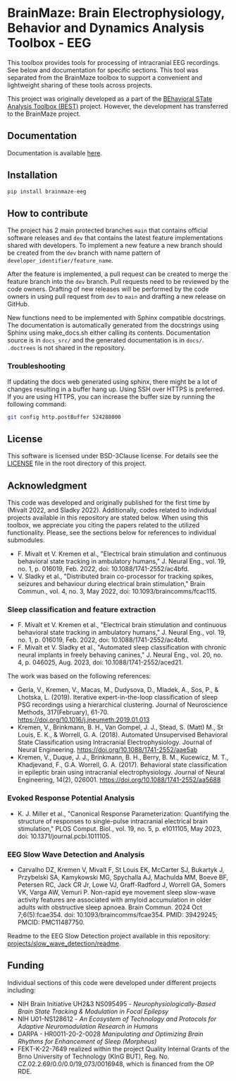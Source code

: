# BrainMaze: Brain Electrophysiology, Behavior and Dynamics Analysis Toolbox - EEG

This toolbox provides tools for processing of intracranial EEG recordings. See below and documentation for specific sections. This tool was separated from the BrainMaze toolbox to support a convenient and lightweight sharing of these tools across projects.

This project was originally developed as a part of the [BEhavioral STate Analysis Toolbox (BEST)](https://github.com/bnelair/best-toolbox) project. However, the development has transferred to the BrainMaze project.

## Documentation

Documentation is available [here](https://bnelair.github.io/brainmaze_eeg).

## Installation

```bash
pip install brainmaze-eeg
```

## How to contribute
The project has 2 main protected branches `main` that contains official software releases and `dev` that contains the latest feature implementations shared with developers.
To implement a new feature a new branch should be created from the `dev` branch with name pattern of `developer_identifier/feature_name`.

After the feature is implemented, a pull request can be created to merge the feature branch into the `dev` branch. Pull requests need to be reviewed by the code owners.
Drafting of new releases will be performed by the code owners in using pull request from `dev` to `main` and drafting a new release on GitHub.

New functions need to be implemented with Sphinx compatible docstrings. The documentation is automatically generated from the docstrings using Sphinx using make_docs.sh either calling its contents.
Documentation source is in `docs_src/` and the generated documentation is in `docs/`. `.doctrees` is not shared in the repository.

### Troubleshooting

If updating the docs web generated using sphinx, there might be a lot of changes resulting in a buffer hang up. Using SSH over HTTPS is preferred. If you are using HTTPS, you can increase the buffer size by running the following command:

```bash
git config http.postBuffer 524288000
```

## License

This software is licensed under BSD-3Clause license. For details see the [LICENSE](https://github.com/bnelair/brainmaze_utils/blob/master/LICENSE) file in the root directory of this project.

## Acknowledgment
This code was developed and originally published for the first time by (Mivalt 2022, and Sladky 2022). Additionally, codes related to individual projects available in this repository are stated below. When using this toolbox, we appreciate you citing the papers related to the utilized functionality. Please, see the sections below for references to individual submodules.

- F. Mivalt et V. Kremen et al., "Electrical brain stimulation and continuous behavioral state tracking in ambulatory humans," J. Neural Eng., vol. 19, no. 1, p. 016019, Feb. 2022, doi: 10.1088/1741-2552/ac4bfd.
- V. Sladky et al., "Distributed brain co-processor for tracking spikes, seizures and behaviour during electrical brain stimulation," Brain Commun., vol. 4, no. 3, May 2022, doi: 10.1093/braincomms/fcac115.

### Sleep classification and feature extraction
- F. Mivalt et V. Kremen et al., "Electrical brain stimulation and continuous behavioral state tracking in ambulatory humans," J. Neural Eng., vol. 19, no. 1, p. 016019, Feb. 2022, doi: 10.1088/1741-2552/ac4bfd.
- F. Mivalt et V. Sladky et al., "Automated sleep classification with chronic neural implants in freely behaving canines," J. Neural Eng., vol. 20, no. 4, p. 046025, Aug. 2023, doi: 10.1088/1741-2552/aced21.

The work was based on the following references:

- Gerla, V., Kremen, V., Macas, M., Dudysova, D., Mladek, A., Sos, P., & Lhotska, L. (2019). Iterative expert-in-the-loop classification of sleep PSG recordings using a hierarchical clustering. Journal of Neuroscience Methods, 317(February), 61-70. https://doi.org/10.1016/j.jneumeth.2019.01.013
- Kremen, V., Brinkmann, B. H., Van Gompel, J. J., Stead, S. (Matt) M., St Louis, E. K., & Worrell, G. A. (2018). Automated Unsupervised Behavioral State Classification using Intracranial Electrophysiology. Journal of Neural Engineering. https://doi.org/10.1088/1741-2552/aae5ab
- Kremen, V., Duque, J. J., Brinkmann, B. H., Berry, B. M., Kucewicz, M. T., Khadjevand, F., G.A. Worrell, G. A. (2017). Behavioral state classification in epileptic brain using intracranial electrophysiology. Journal of Neural Engineering, 14(2), 026001. https://doi.org/10.1088/1741-2552/aa5688

### Evoked Response Potential Analysis
- K. J. Miller et al., "Canonical Response Parameterization: Quantifying the structure of responses to single-pulse intracranial electrical brain stimulation," PLOS Comput. Biol., vol. 19, no. 5, p. e1011105, May 2023, doi: 10.1371/journal.pcbi.1011105.

### EEG Slow Wave Detection and Analysis
- Carvalho DZ, Kremen V, Mivalt F, St Louis EK, McCarter SJ, Bukartyk J, Przybelski SA, Kamykowski MG, Spychalla AJ, Machulda MM, Boeve BF, Petersen RC, Jack CR Jr, Lowe VJ, Graff-Radford J, Worrell GA, Somers VK, Varga AW, Vemuri P. Non-rapid eye movement sleep slow-wave activity features are associated with amyloid accumulation in older adults with obstructive sleep apnoea. Brain Commun. 2024 Oct 7;6(5):fcae354. doi: 10.1093/braincomms/fcae354. PMID: 39429245; PMCID: PMC11487750.

Readme to the EEG Slow Detection project available in this repository: [projects/slow_wave_detection/readme](https://github.com/bnelair/best-toolbox/blob/master/projects/slow_wave_detection/readme.rst).

## Funding

Individual sections of this code were developed under different projects including:

- NIH Brain Initiative UH2&3 NS095495 - *Neurophysiologically-Based Brain State Tracking & Modulation in Focal Epilepsy*
- NIH U01-NS128612 - *An Ecosystem of Technology and Protocols for Adaptive Neuromodulation Research in Humans*
- DARPA - HR0011-20-2-0028 *Manipulating and Optimizing Brain Rhythms for Enhancement of Sleep (Morpheus)*
- FEKT-K-22-7649 realized within the project Quality Internal Grants of the Brno University of Technology (KInG BUT), Reg. No. CZ.02.2.69/0.0/0.0/19_073/0016948, which is financed from the OP RDE.
